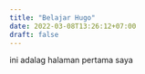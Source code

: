 ```yaml
---
title: "Belajar Hugo"
date: 2022-03-08T13:26:12+07:00
draft: false
---
```


ini adalag halaman pertama saya
